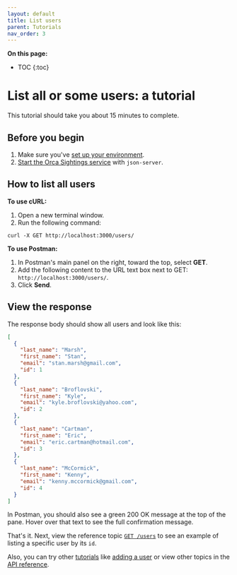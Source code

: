 ```yaml
---
layout: default
title: List users
parent: Tutorials
nav_order: 3
---
```


**On this page:**

- TOC
{:toc}

# List all or some users: a tutorial

This tutorial should take you about 15 minutes to complete.

## Before you begin

1. Make sure you've [set up your environment](./set-up-dev-env.md).
2. [Start the Orca Sightings service](./start-service.md) with `json-server`.

## How to list all users

**To use cURL:**

1. Open a new terminal window.
2. Run the following command:

```shell
curl -X GET http://localhost:3000/users/
```

**To use Postman:**

1. In Postman's main panel on the right, toward the top, select **GET**.
2. Add the following content to the URL text box next to GET: `http://localhost:3000/users/`.
3. Click **Send**.

## View the response

The response body should show all users and look like this:

```json
[
  {
    "last_name": "Marsh",
    "first_name": "Stan",
    "email": "stan.marsh@gmail.com",
    "id": 1
  },
  {
    "last_name": "Broflovski",
    "first_name": "Kyle",
    "email": "kyle.broflovski@yahoo.com",
    "id": 2
  },
  {
    "last_name": "Cartman",
    "first_name": "Eric",
    "email": "eric.cartman@hotmail.com",
    "id": 3
  },
  {
    "last_name": "McCormick",
    "first_name": "Kenny",
    "email": "kenny.mccormick@gmail.com",
    "id": 4
  }
]
```

In Postman, you should also see a green 200 OK message at the top of the pane. Hover over that text to see the full confirmation message.

That's it. Next, view the reference topic [`GET /users`](../reference/users/users-get.md) to see an example of listing a specific user by its `id`.

Also, you can try other [tutorials](./tutorials.md) like [adding a user](./add-user.md) or view other topics in the [API reference](../reference/api-reference.md).
